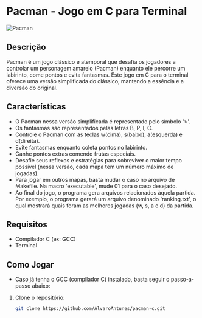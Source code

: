 # Pacman - Jogo em C para Terminal

![Pacman](https://www.google.com/url?sa=i&url=https%3A%2F%2Fpixabay.com%2Fpt%2Fillustrations%2Fpacman-pac-man-aventura-engra%25C3%25A7ado-4285160%2F&psig=AOvVaw343T9dVvzUtsOlo1GR_9qz&ust=1706013716683000&source=images&cd=vfe&opi=89978449&ved=0CBIQjRxqFwoTCICrx8WC8YMDFQAAAAAdAAAAABAD)

## Descrição

Pacman é um jogo clássico e atemporal que desafia os jogadores a controlar um personagem amarelo (Pacman) enquanto ele percorre um labirinto, come pontos e evita fantasmas. Este jogo em C para o terminal oferece uma versão simplificada do clássico, mantendo a essência e a diversão do original.

## Características

- O Pacman nessa versão simplificada é representado pelo símbolo '>'.
- Os fantasmas são representados pelas letras B, P, I, C.
- Controle o Pacman com as teclas w(cima), s(baixo), a(esquerda) e d(direita).
- Evite fantasmas enquanto coleta pontos no labirinto.
- Ganhe pontos extras comendo frutas especiais.
- Desafie seus reflexos e estratégias para sobreviver o maior tempo possível (nessa versão, cada mapa tem um número máximo de jogadas).
- Para jogar em outros mapas, basta mudar o caso no arquivo de Makefile. Na macro 'executable', mude 01 para o caso desejado.
- Ao final do jogo, o programa gera arquivos relacionados àquela partida. Por exemplo, o programa gerará um arquivo denominado 'ranking.txt', o qual mostrará quais foram as melhores jogadas (w, s, a e d) da partida.

## Requisitos

- Compilador C (ex: GCC)
- Terminal

## Como Jogar

- Caso já tenha o GCC (compilador C) instalado, basta seguir o passo-a-passo abaixo:

1. Clone o repositório:
   ```bash
   git clone https://github.com/AlvaroAntunes/pacman-c.git